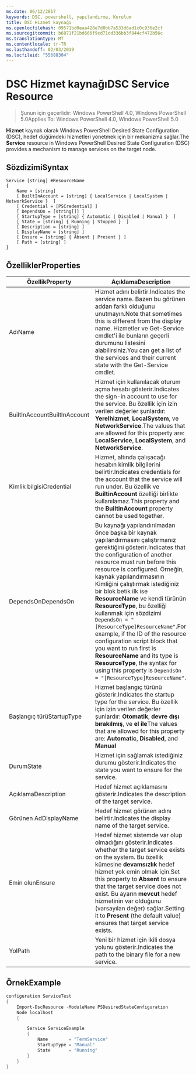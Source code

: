 ```yaml
---
ms.date: 06/12/2017
keywords: DSC, powershell, yapılandırma, Kurulum
title: DSC Hizmet kaynağı
ms.openlocfilehash: 09571bd0eaa428e7d0bb7a533d6ad1c0c936e2cf
ms.sourcegitcommit: b6871f21bd666f9cd71dd336bb3f844cf472b56c
ms.translationtype: MT
ms.contentlocale: tr-TR
ms.lasthandoff: 02/03/2019
ms.locfileid: "55688304"
---
```

# <a name="dsc-service-resource"></a><span data-ttu-id="ea984-103">DSC Hizmet kaynağı</span><span class="sxs-lookup"><span data-stu-id="ea984-103">DSC Service Resource</span></span>

> <span data-ttu-id="ea984-104">Şunun için geçerlidir: Windows PowerShell 4.0, Windows PowerShell 5.0</span><span class="sxs-lookup"><span data-stu-id="ea984-104">Applies To: Windows PowerShell 4.0, Windows PowerShell 5.0</span></span>


<span data-ttu-id="ea984-105">**Hizmet** kaynak olarak Windows PowerShell Desired State Configuration (DSC), hedef düğümdeki hizmetleri yönetmek için bir mekanizma sağlar.</span><span class="sxs-lookup"><span data-stu-id="ea984-105">The **Service** resource in Windows PowerShell Desired State Configuration (DSC) provides a mechanism to manage services on the target node.</span></span>

## <a name="syntax"></a><span data-ttu-id="ea984-106">Sözdizimi</span><span class="sxs-lookup"><span data-stu-id="ea984-106">Syntax</span></span>

```
Service [string] #ResourceName
{
    Name = [string]
    [ BuiltInAccount = [string] { LocalService | LocalSystem | NetworkService }  ]
    [ Credential = [PSCredential] ]
    [ DependsOn = [string[]] ]
    [ StartupType = [string] { Automatic | Disabled | Manual }  ]
    [ State = [string] { Running | Stopped }  ]
    [ Description = [string] ]
    [ DisplayName = [string] ]
    [ Ensure = [string] { Absent | Present } ]
    [ Path = [string] ]
}
```

## <a name="properties"></a><span data-ttu-id="ea984-107">Özellikler</span><span class="sxs-lookup"><span data-stu-id="ea984-107">Properties</span></span>

|  <span data-ttu-id="ea984-108">Özellik</span><span class="sxs-lookup"><span data-stu-id="ea984-108">Property</span></span>  |  <span data-ttu-id="ea984-109">Açıklama</span><span class="sxs-lookup"><span data-stu-id="ea984-109">Description</span></span>   |
|---|---|
| <span data-ttu-id="ea984-110">Adı</span><span class="sxs-lookup"><span data-stu-id="ea984-110">Name</span></span>| <span data-ttu-id="ea984-111">Hizmet adını belirtir.</span><span class="sxs-lookup"><span data-stu-id="ea984-111">Indicates the service name.</span></span> <span data-ttu-id="ea984-112">Bazen bu görünen addan farklı olduğunu unutmayın.</span><span class="sxs-lookup"><span data-stu-id="ea984-112">Note that sometimes this is different from the display name.</span></span> <span data-ttu-id="ea984-113">Hizmetler ve Get-Service cmdlet'i ile bunların geçerli durumunu listesini alabilirsiniz.</span><span class="sxs-lookup"><span data-stu-id="ea984-113">You can get a list of the services and their current state with the Get-Service cmdlet.</span></span>|
| <span data-ttu-id="ea984-114">BuiltInAccount</span><span class="sxs-lookup"><span data-stu-id="ea984-114">BuiltInAccount</span></span>| <span data-ttu-id="ea984-115">Hizmet için kullanılacak oturum açma hesabı gösterir.</span><span class="sxs-lookup"><span data-stu-id="ea984-115">Indicates the sign-in account to use for the service.</span></span> <span data-ttu-id="ea984-116">Bu özellik için izin verilen değerler şunlardır: **Yerelhizmet**, **LocalSystem**, ve **NetworkService**.</span><span class="sxs-lookup"><span data-stu-id="ea984-116">The values that are allowed for this property are: **LocalService**, **LocalSystem**, and **NetworkService**.</span></span>|
| <span data-ttu-id="ea984-117">Kimlik bilgisi</span><span class="sxs-lookup"><span data-stu-id="ea984-117">Credential</span></span>| <span data-ttu-id="ea984-118">Hizmet, altında çalışacağı hesabın kimlik bilgilerini belirtir.</span><span class="sxs-lookup"><span data-stu-id="ea984-118">Indicates credentials for the account that the service will run under.</span></span> <span data-ttu-id="ea984-119">Bu özellik ve __BuiltinAccount__ özelliği birlikte kullanılamaz.</span><span class="sxs-lookup"><span data-stu-id="ea984-119">This property and the __BuiltinAccount__ property cannot be used together.</span></span>|
| <span data-ttu-id="ea984-120">DependsOn</span><span class="sxs-lookup"><span data-stu-id="ea984-120">DependsOn</span></span>| <span data-ttu-id="ea984-121">Bu kaynağı yapılandırılmadan önce başka bir kaynak yapılandırmasını çalıştırmanız gerektiğini gösterir.</span><span class="sxs-lookup"><span data-stu-id="ea984-121">Indicates that the configuration of another resource must run before this resource is configured.</span></span> <span data-ttu-id="ea984-122">Örneğin, kaynak yapılandırmasının Kimliğini çalıştırmak istediğiniz bir blok betik ilk ise __ResourceName__ ve kendi türünün __ResourceType__, bu özelliği kullanmak için sözdizimi `DependsOn = "[ResourceType]ResourceName"`.</span><span class="sxs-lookup"><span data-stu-id="ea984-122">For example, if the ID of the resource configuration script block that you want to run first is __ResourceName__ and its type is __ResourceType__, the syntax for using this property is `DependsOn = "[ResourceType]ResourceName"`.</span></span>|
| <span data-ttu-id="ea984-123">Başlangıç türü</span><span class="sxs-lookup"><span data-stu-id="ea984-123">StartupType</span></span>| <span data-ttu-id="ea984-124">Hizmet başlangıç türünü gösterir.</span><span class="sxs-lookup"><span data-stu-id="ea984-124">Indicates the startup type for the service.</span></span> <span data-ttu-id="ea984-125">Bu özellik için izin verilen değerler şunlardır: **Otomatik**, **devre dışı bırakılmış**, ve **el ile**</span><span class="sxs-lookup"><span data-stu-id="ea984-125">The values that are allowed for this property are: **Automatic**, **Disabled**, and **Manual**</span></span>|
| <span data-ttu-id="ea984-126">Durum</span><span class="sxs-lookup"><span data-stu-id="ea984-126">State</span></span>| <span data-ttu-id="ea984-127">Hizmet için sağlamak istediğiniz durumu gösterir.</span><span class="sxs-lookup"><span data-stu-id="ea984-127">Indicates the state you want to ensure for the service.</span></span>|
| <span data-ttu-id="ea984-128">Açıklama</span><span class="sxs-lookup"><span data-stu-id="ea984-128">Description</span></span> | <span data-ttu-id="ea984-129">Hedef hizmet açıklamasını gösterir.</span><span class="sxs-lookup"><span data-stu-id="ea984-129">Indicates the description of the target service.</span></span>|
| <span data-ttu-id="ea984-130">Görünen Ad</span><span class="sxs-lookup"><span data-stu-id="ea984-130">DisplayName</span></span> | <span data-ttu-id="ea984-131">Hedef hizmet görünen adını belirtir.</span><span class="sxs-lookup"><span data-stu-id="ea984-131">Indicates the display name of the target service.</span></span>|
| <span data-ttu-id="ea984-132">Emin olun</span><span class="sxs-lookup"><span data-stu-id="ea984-132">Ensure</span></span> | <span data-ttu-id="ea984-133">Hedef hizmet sistemde var olup olmadığını gösterir.</span><span class="sxs-lookup"><span data-stu-id="ea984-133">Indicates whether the target service exists on the system.</span></span> <span data-ttu-id="ea984-134">Bu özellik kümesine **devamsızlık** hedef hizmet yok emin olmak için.</span><span class="sxs-lookup"><span data-stu-id="ea984-134">Set this property to **Absent** to ensure that the target service does not exist.</span></span> <span data-ttu-id="ea984-135">Bu ayarın **mevcut** hedef hizmetinin var olduğunu (varsayılan değer) sağlar.</span><span class="sxs-lookup"><span data-stu-id="ea984-135">Setting it to **Present** (the default value) ensures that target service exists.</span></span>|
| <span data-ttu-id="ea984-136">Yol</span><span class="sxs-lookup"><span data-stu-id="ea984-136">Path</span></span> | <span data-ttu-id="ea984-137">Yeni bir hizmet için ikili dosya yolunu gösterir.</span><span class="sxs-lookup"><span data-stu-id="ea984-137">Indicates the path to the binary file for a new service.</span></span>|

## <a name="example"></a><span data-ttu-id="ea984-138">Örnek</span><span class="sxs-lookup"><span data-stu-id="ea984-138">Example</span></span>

```powershell
configuration ServiceTest
{
    Import-DscResource -ModuleName PSDesiredStateConfiguration
    Node localhost
    {

        Service ServiceExample
        {
            Name        = "TermService"
            StartupType = "Manual"
            State       = "Running"
        }
    }
}
```